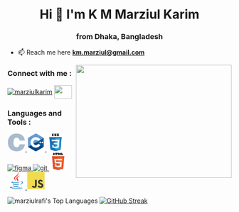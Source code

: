 <h1 align="center">Hi 👋 I'm K M Marziul Karim</h1>
<h3 align="center">from Dhaka, Bangladesh</h3>

- 📫 Reach me here **km.marziul@gmail.com**

<img align="right" width="350" height="255" src="https://media.licdn.com/dms/image/D4D12AQEDqzq9LkGBBw/article-cover_image-shrink_600_2000/0/1663786260509?e=2147483647&v=beta&t=DYB6FnITNxuARcfpfcdvmdqdGx3nXJjBe7hEXOfLQXE"  />

<h3 align="left">Connect with me :</h3>
<p align="left">
<a href="https://linkedin.com/in/marziulkarim" target="blank"><img align="center" src="https://raw.githubusercontent.com/rahuldkjain/github-profile-readme-generator/master/src/images/icons/Social/linked-in-alt.svg" alt="marziulkarim" height="30" width="40" /></a>
<a href="https://fb.com/marziulkarim" target="blank"><img align="center" src="https://raw.githubusercontent.com/rahuldkjain/github-profile-readme-generator/master/src/images/icons/Social/facebook.svg" alt="" height="30" width="40" /></a>
</p>

<h3 align="left">Languages and Tools :</h3>
<p align="left"> <a href="https://www.cprogramming.com/" target="_blank" rel="noreferrer"> <img src="https://raw.githubusercontent.com/devicons/devicon/master/icons/c/c-original.svg" alt="c" width="40" height="40"/> </a> <a href="https://www.w3schools.com/cpp/" target="_blank" rel="noreferrer"> <img src="https://raw.githubusercontent.com/devicons/devicon/master/icons/cplusplus/cplusplus-original.svg" alt="cplusplus" width="40" height="40"/> </a> <a href="https://www.w3schools.com/css/" target="_blank" rel="noreferrer"> <img src="https://raw.githubusercontent.com/devicons/devicon/master/icons/css3/css3-original-wordmark.svg" alt="css3" width="40" height="40"/> </a> <a href="https://www.figma.com/" target="_blank" rel="noreferrer"> <img src="https://www.vectorlogo.zone/logos/figma/figma-icon.svg" alt="figma" width="40" height="40"/> </a> <a href="https://git-scm.com/" target="_blank" rel="noreferrer"> <img src="https://www.vectorlogo.zone/logos/git-scm/git-scm-icon.svg" alt="git" width="40" height="40"/> </a> <a href="https://www.w3.org/html/" target="_blank" rel="noreferrer"> <img src="https://raw.githubusercontent.com/devicons/devicon/master/icons/html5/html5-original-wordmark.svg" alt="html5" width="40" height="40"/> </a> <a href="https://www.java.com" target="_blank" rel="noreferrer"> <img src="https://raw.githubusercontent.com/devicons/devicon/master/icons/java/java-original.svg" alt="java" width="40" height="40"/> </a> <a href="https://developer.mozilla.org/en-US/docs/Web/JavaScript" target="_blank" rel="noreferrer"> <img src="https://raw.githubusercontent.com/devicons/devicon/master/icons/javascript/javascript-original.svg" alt="javascript" width="40" height="40"/> </a> </p>

![marziulrafi's Top Languages](https://github-readme-stats.vercel.app/api/top-langs/?username=marziulrafi&theme=default&show_icons=true&hide_border=true&layout=compact)
<a href="https://git.io/streak-stats"><img src="https://streak-stats.demolab.com?user=marziulrafi" alt="GitHub Streak" /></a>

